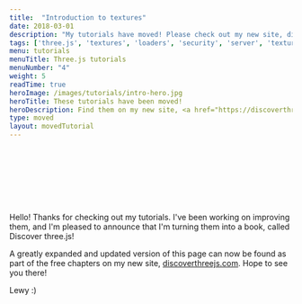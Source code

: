 ```yaml
---
title:  "Introduction to textures"
date: 2018-03-01
description: "My tutorials have moved! Please check out my new site, discoverthreejs.com! :)"
tags: ['three.js', 'textures', 'loaders', 'security', 'server', 'textureLoader', 'browser']
menu: tutorials
menuTitle: Three.js tutorials
menuNumber: "4"
weight: 5
readTime: true
heroImage: /images/tutorials/intro-hero.jpg
heroTitle: These tutorials have been moved!
heroDescription: Find them on my new site, <a href="https://discoverthreejs.com/">Discoverthreejs.com</a>
type: moved
layout: movedTutorial
---
```


<br>
<br>
<br>
<br>
<br>
<br>

Hello! Thanks for checking out my tutorials. I've been working on improving them, and I'm pleased to announce that I'm turning them into a book, called Discover three.js!

A greatly expanded and updated version of this page can now be found as part of the free chapters on my new site, [discoverthreejs.com](https://discoverthreejs.com/). Hope to see you there!

Lewy :)

<br>
<br>
<br>
<br>
<br>
<br>
<br>
<br>